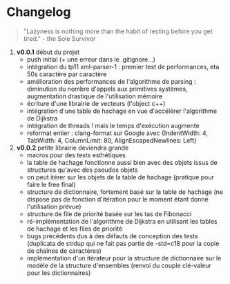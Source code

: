 # Changelog

> "Lazyness is nothing more than the habit of resting before you get tired." - the Sole Survivor

1.  **v0.0.1** début du projet
    *   push initial (+ une erreur dans le .gitignore...)
    *   intégration du tp11 xml-parser-1 : premier test de performances, eta 50s caractère par caractère
    *   amélioration des performances de l'algorithme de parsing : diminution du nombre d'appels aux primitives systèmes, augmentation drastique de l'utilisation mémoire
    *   écriture d'une librairie de vecteurs (l'object c++)
    *   intégration d'une table de hachage en vue d'accélérer l'algorithme de Dijkstra
    *   intégration de threads ! mais le temps d'exécution augmente
    *   reformat entier : clang-format sur Google avec {IndentWidth: 4, TabWidth: 4, ColumnLimit: 80, AlignEscapedNewlines: Left}
2.  **v0.0.2** petite librairie deviendra grande
    *   macros pour des tests esthétiques
    *   la table de hachage fonctionne aussi bien avec des objets issus de structures qu'avec des pseudos objets
    *   on peut itérer sur les objets de la table de hachage (pratique pour faire le free final)
    *   structure de dictionnaire, fortement basé sur la table de hachage (ne dispose pas de fonction d'itération pour le moment étant donné l'utilisation prévue)
    *   structure de file de priorité basée sur les tas de Fibonacci
    *   ré-implémentation de l'algorithme de Dijkstra en utilisant les tables de hachage et les files de priorité
    *   bugs précédents dus à des défauts de conception des tests (duplicata de strdup qui ne fait pas partie de -std=c18 pour la copie de chaînes de caractères)
    *   implémentation d'un itérateur pour la structure de dictionnaire sur le modèle de la structure d'ensembles (renvoi du couple clé-valeur pour les dictionnaires)

